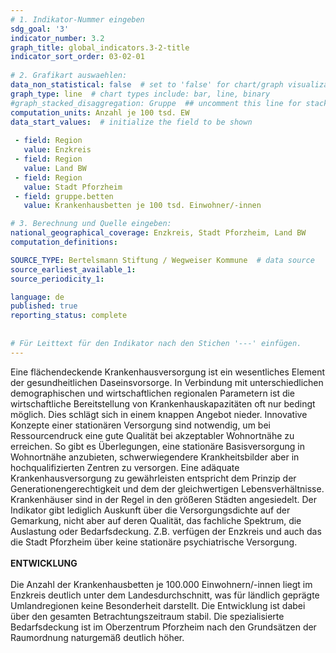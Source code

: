```yaml
---
# 1. Indikator-Nummer eingeben 
sdg_goal: '3'
indicator_number: 3.2
graph_title: global_indicators.3-2-title
indicator_sort_order: 03-02-01
 
# 2. Grafikart auswaehlen: 
data_non_statistical: false  # set to 'false' for chart/graph visualization 
graph_type: line  # chart types include: bar, line, binary 
#graph_stacked_disaggregation: Gruppe  ## uncomment this line for stacked bars. eplace 'Geschlecht' with the field of aggregation. 
computation_units: Anzahl je 100 tsd. EW 
data_start_values:  # initialize the field to be shown  
 
 - field: Region 
   value: Enzkreis
 - field: Region 
   value: Land BW
 - field: Region 
   value: Stadt Pforzheim
 - field: gruppe.betten
   value: Krankenhausbetten je 100 tsd. Einwohner/-innen

# 3. Berechnung und Quelle eingeben: 
national_geographical_coverage: Enzkreis, Stadt Pforzheim, Land BW
computation_definitions: 

SOURCE_TYPE: Bertelsmann Stiftung / Wegweiser Kommune  # data source  
source_earliest_available_1: 
source_periodicity_1: 

language: de   
published: true 
reporting_status: complete
 
 
# Für Leittext für den Indikator nach den Stichen '---' einfügen. 
---
```

Eine flächendeckende Krankenhausversorgung ist ein wesentliches Element der gesundheitlichen Daseinsvorsorge. In Verbindung mit unterschiedlichen demographischen und wirtschaftlichen regionalen Parametern ist die wirtschaftliche Bereitstellung von Krankenhauskapazitäten oft nur bedingt möglich. Dies schlägt sich in einem knappen Angebot nieder. Innovative Konzepte einer stationären Versorgung sind notwendig, um bei Ressourcendruck eine gute Qualität bei akzeptabler Wohnortnähe zu erreichen. So gibt es Überlegungen, eine stationäre Basisversorgung in Wohnortnähe anzubieten, schwerwiegendere Krankheitsbilder aber in hochqualifizierten Zentren zu versorgen.
Eine adäquate Krankenhausversorgung zu gewährleisten entspricht dem Prinzip der Generationengerechtigkeit und dem der gleichwertigen Lebensverhältnisse. <br>
Krankenhäuser sind in der Regel in den größeren Städten angesiedelt. Der Indikator gibt lediglich Auskunft über die Versorgungsdichte auf der Gemarkung, nicht aber auf deren Qualität, das fachliche Spektrum, die Auslastung oder Bedarfsdeckung. Z.B. verfügen der Enzkreis und auch das die Stadt Pforzheim über keine stationäre psychiatrische Versorgung. <br>
<br>
**ENTWICKLUNG** <br>
<br>
Die Anzahl der Krankenhausbetten je 100.000 Einwohnern/-innen liegt im Enzkreis deutlich unter dem Landesdurchschnitt, was für ländlich geprägte Umlandregionen keine Besonderheit darstellt. Die Entwicklung ist dabei über den gesamten Betrachtungszeitraum stabil. Die spezialisierte Bedarfsdeckung ist im Oberzentrum Pforzheim nach den Grundsätzen der Raumordnung naturgemäß deutlich höher.
